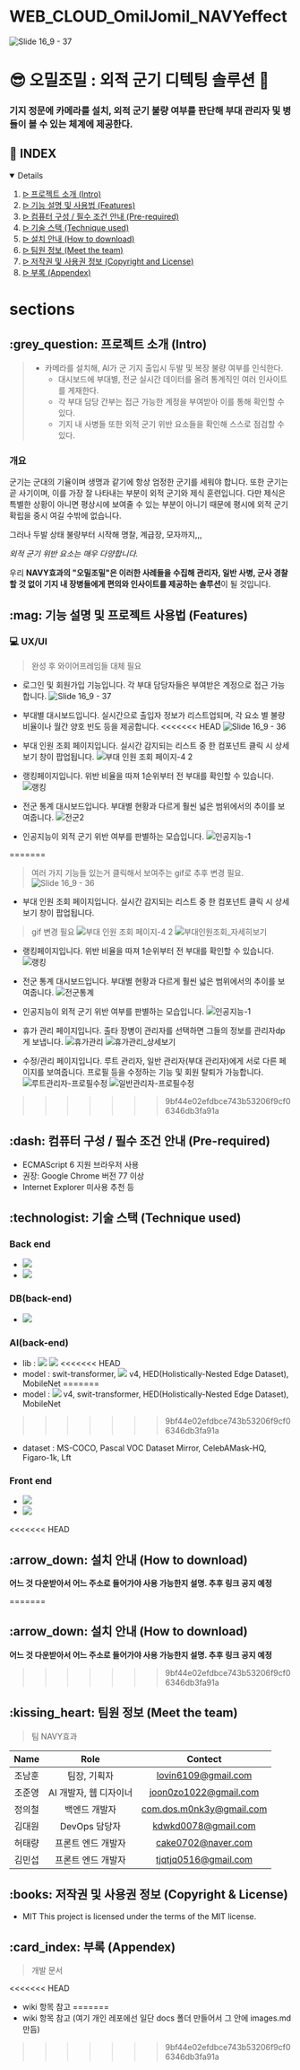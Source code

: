 # WEB_CLOUD_OmilJomil_NAVYeffect
![Slide 16_9 - 37](https://user-images.githubusercontent.com/59905641/193630489-e5327446-01fe-4ae2-9787-cbe77f0aeea1.png)
# :sunglasses: 오밀조밀 : 외적 군기 디텍팅 솔루션 :whale:

### 기지 정문에 카메라를 설치, 외적 군기 불량 여부를 판단해 부대 관리자 및 병들이 볼 수 있는 체계에 제공한다.


## :pencil: INDEX
<details open="open">
  <ol>
    <li><a href="#intro"> ᐅ 프로젝트 소개 (Intro)</a></li>
    <li><a href="#features"> ᐅ 기능 설명 및 사용법 (Features)</a></li>
    <li><a href="#pre-required"> ᐅ 컴퓨터 구성 / 필수 조건 안내 (Pre-required)</a></li>
    <li><a href="#technique"> ᐅ 기술 스택 (Technique used)</a></li>
    <li><a href="#install"> ᐅ 설치 안내 (How to download)</a></li>
    <li><a href="#team"> ᐅ 팀원 정보 (Meet the team)</a></li>
    <li><a href="#copyright"> ᐅ 저작권 및 사용권 정보 (Copyright and License)</a></li>
    <li><a href="#appendex"> ᐅ 부록 (Appendex)</a></li>
  </ol>
</details>

# sections

<h2 id="intro"> :grey_question: 프로젝트 소개 (Intro)</h2>

> + 카메라를 설치해, AI가 군 기지 출입시 두발 및 복장 불량 여부를 인식한다.
>    + 대시보드에 부대별, 전군 실시간 데이터를 올려 통계직인 여러 인사이트를 게재한다.
>    + 각 부대 담당 간부는 접근 가능한 계정을 부여받아 이를 통해 확인할 수 있다.
>    + 기지 내 사병들 또한 외적 군기 위반 요소들을 확인해 스스로 점검할 수 있다.

### 개요
군기는 군대의 기율이며 생명과 같기에 항상 엄정한 군기를 세워야 합니다. 또한 군기는 곧 사기이며, 이를 가장 잘 나타내는 부분이 외적 군기와 제식 훈련입니다. 다만 제식은 특별한 상황이 아니면 평상시에 보여줄 수 있는 부분이 아니기 때문에 평시에 외적 군기 확립을 중시 여길 수밖에 없습니다.

그러나 두발 상태 불량부터 시작해 명찰, 계급장, 모자까지,,, 

 *외적 군기 위반 요소는 매우 다양합니다.*

우리 **NAVY효과의 "오밀조밀"은 이러한 사례들을 수집해 관리자, 일반 사병, 군사 경찰 할 것 없이 기지 내 장병들에게 편의와 인사이트를 제공하는 솔루션**이 될 것입니다.

<h2 id="features"> :mag: 기능 설명 및 프로젝트 사용법 (Features)</h2>

### :computer: UX/UI
> 완성 후 와이어프레임들 대체 필요
 + 로그인 및 회원가입 기능입니다. 각 부대 담당자들은 부여받은 계정으로 접근 가능합니다.
 ![Slide 16_9 - 37](https://user-images.githubusercontent.com/59905641/193630489-e5327446-01fe-4ae2-9787-cbe77f0aeea1.png)
 
 + 부대별 대시보드입니다. 실시간으로 출입자 정보가 리스트업되며, 각 요소 별 불량 비율이나 월간 양호 빈도 등을 제공합니다.
<<<<<<< HEAD
 ![Slide 16_9 - 36](https://user-images.githubusercontent.com/59905641/193630811-aafc8f62-a53d-43d0-8bdd-55182489bd55.png)

 + 부대 인원 조회 페이지입니다. 실시간 감지되는 리스트 중 한 컴포넌트 클릭 시 상세보기 창이 팝업됩니다.
 ![부대 인원 조회 페이지-4 2](https://user-images.githubusercontent.com/59905641/193631247-77354eec-01c4-40cd-8a2f-5dd60f037057.png)
 
 + 랭킹페이지입니다. 위반 비율을 따져 1순위부터 전 부대를 확인할 수 있습니다.
 ![랭킹](https://user-images.githubusercontent.com/59905641/193633520-e8b3bd72-e596-4350-9a69-cf3c19700a74.png)

 + 전군 통계 대시보드입니다. 부대별 현황과 다르게 훨씬 넓은 범위에서의 추이를 보여줍니다.
 ![전군2](https://user-images.githubusercontent.com/59905641/193633758-4d7275df-f4eb-496c-a669-0d5487245661.png)
 
 + 인공지능이 외적 군기 위반 여부를 판별하는 모습입니다.
 ![인공지능-1](https://user-images.githubusercontent.com/59905641/193634048-a2baab28-9483-4dde-b421-dc74c0c96a04.png)

=======
>여러 가지 기능들 있는거 클릭해서 보여주는 gif로 추후 변경 필요.
 ![Slide 16_9 - 36](https://user-images.githubusercontent.com/59905641/193630811-aafc8f62-a53d-43d0-8bdd-55182489bd55.png)

 + 부대 인원 조회 페이지입니다. 실시간 감지되는 리스트 중 한 컴포넌트 클릭 시 상세보기 창이 팝업됩니다.
>gif 변경 필요
 ![부대 인원 조회 페이지-4 2](https://user-images.githubusercontent.com/59905641/193631247-77354eec-01c4-40cd-8a2f-5dd60f037057.png)
 ![부대인원조회_자세히보기](https://user-images.githubusercontent.com/59905641/194754317-0d71336a-ad51-4e24-a1bc-53a583bf13ff.png)
 
 + 랭킹페이지입니다. 위반 비율을 따져 1순위부터 전 부대를 확인할 수 있습니다.
 ![랭킹](https://user-images.githubusercontent.com/59905641/194753760-d9a72b5d-0fcc-4e74-8467-b82ef967490e.png)

 + 전군 통계 대시보드입니다. 부대별 현황과 다르게 훨씬 넓은 범위에서의 추이를 보여줍니다.
 ![전군통계](https://user-images.githubusercontent.com/59905641/194753907-dc546fd1-81f1-4e42-b2f8-f0d0efea910c.png)
 
 + 인공지능이 외적 군기 위반 여부를 판별하는 모습입니다.
 ![인공지능-1](https://user-images.githubusercontent.com/59905641/193634048-a2baab28-9483-4dde-b421-dc74c0c96a04.png)
 
 + 휴가 관리 페이지입니다. 출타 장병이 관리자를 선택하면 그들의 정보를 관리자dp게 보냅니다.
![휴가관리](https://user-images.githubusercontent.com/59905641/194754384-5cdd25d6-cb44-4ac5-bae3-25733897314a.png)
![휴가관리_상세보기](https://user-images.githubusercontent.com/59905641/194754409-c2de29e7-1d16-45f7-aa91-91cdd17f2dcd.png)
 
 + 수정/관리 페이지입니다. 루트 관리자, 일반 관리자(부대 관리자)에게 서로 다른 페이지를 보여줍니다. 프로필 등을 수정하는 기능 및 회원 탈퇴가 가능합니다.
![루트관리자-프로필수정](https://user-images.githubusercontent.com/59905641/194754473-8e47d034-b061-4ad2-b1fd-14480a3874fb.png)
![일반관리자-프로필수정](https://user-images.githubusercontent.com/59905641/194754528-4380629c-4117-4296-a9e0-60df82ff5704.png)
>>>>>>> 9bf44e02efdbce743b53206f9cf06346db3fa91a

<h2 id="pre-required"> :dash: 컴퓨터 구성 / 필수 조건 안내 (Pre-required)</h2>

 + ECMAScript 6 지원 브라우저 사용
 + 권장: Google Chrome 버전 77 이상
 + Internet Explorer 미사용 추천 등

<h2 id="technique"> :technologist: 기술 스택 (Technique used)</h>

### Back end
 + <img src="https://img.shields.io/badge/Python-3776AB?style=for-the-badge&logo=Python&logoColor=white">
 + <img src="https://img.shields.io/badge/FastAPI-009688?style=for-the-badge&logo=FastAPI&logoColor=white">

### DB(back-end)
 + <img src="https://img.shields.io/badge/PostgreSQL-4169E1?style=for-the-badge&logo=PostgreSQL&logoColor=white">

### AI(back-end)
 + lib : <img src="https://img.shields.io/badge/TensolFlow-FF6F00?style=for-the-badge&logo=TensorFlow&logoColor=white"> <img src="https://img.shields.io/badge/OpenCV-5C3EE8?style=for-the-badge&logo=OpenCV&logoColor=white">
<<<<<<< HEAD
 + model : swit-transformer, <img src="https://img.shields.io/badge/YOLO-00FFFF?style=for-the-badge&logo=YOLO&logoColor=white"> v4, HED(Holistically-Nested Edge Dataset), MobileNet
=======
 + model : <img src="https://img.shields.io/badge/YOLO-00FFFF?style=for-the-badge&logo=YOLO&logoColor=white"> v4, swit-transformer, HED(Holistically-Nested Edge Dataset), MobileNet
>>>>>>> 9bf44e02efdbce743b53206f9cf06346db3fa91a
 + dataset : MS-COCO, Pascal VOC Dataset Mirror, CelebAMask-HQ, Figaro-1k, Lft

### Front end
 + <img src="https://img.shields.io/badge/Vue.js-4FC08D?style=for-the-badge&logo=Vue.js&logoColor=white">
 + <img src="https://img.shields.io/badge/Node.js-339933?style=for-the-badge&logo=Node.js&logoColor=white">
<<<<<<< HEAD

<h2 id="install"> :arrow_down: 설치 안내 (How to download)</h2>

**어느 것 다운받아서 어느 주소로 들어가야 사용 가능한지 설명. 추후 링크 공지 예정**

=======

<h2 id="install"> :arrow_down: 설치 안내 (How to download)</h2>

**어느 것 다운받아서 어느 주소로 들어가야 사용 가능한지 설명. 추후 링크 공지 예정**

>>>>>>> 9bf44e02efdbce743b53206f9cf06346db3fa91a
<h2 id="team"> :kissing_heart: 팀원 정보 (Meet the team)</h2>

> 팀 NAVY효과

| Name | Role | Contect |   
|:---:|:---:|:---:| 
|조남훈| 팀장, 기획자 | lovin6109@gmail.com |   
|조준영| AI 개발자, 웹 디자이너 | joon0zo1022@gmail.com |
|정의철| 백엔드 개발자 | com.dos.m0nk3y@gmail.com |
|김대원| DevOps 담당자 | kdwkd0078@gmail.com |   
|허태량| 프론트 엔드 개발자 | cake0702@naver.com |   
|김민섭| 프론트 엔드 개발자 | tjqtjq0516@gmail.com |

<h2 id="copyright"> :books: 저작권 및 사용권 정보 (Copyright & License)</h2>

 + MIT
This project is licensed under the terms of the MIT license.


<h2 id="appendex"> :card_index: 부록 (Appendex)</h2>

> 개발 문서

<<<<<<< HEAD
+ wiki 항목 참고
=======
+ wiki 항목 참고 (여기 개인 레포에선 일단 docs 폴더 만들어서 그 안에 images.md 만듬)

>>>>>>> 9bf44e02efdbce743b53206f9cf06346db3fa91a
